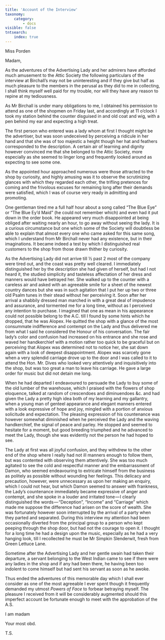```yaml
---
title: 'Account of the Interview'
taxonomy:
    category:
        - docs
visible: false
tntsearch:
    index: true
---
```


<div class="author">Miss Porden</div>

Madam,

As the adventures of the Advertising Lady and her admirers have afforded much amusement to the Attic Society the following particulars of the interview at Birchall’s may not be uninteresting and if they give but half as much pleasure to the members in the perusal as they did to me in collecting, I shall think myself well paid for my trouble, nor will they have any reason to repine at my tediousness.

As Mr Birchall is under many obligations to me, I obtained his permission to attend as one of the shopmen on Friday last, and accordingly at 11 o’clock I took my station behind the counter disguised in and old coat and wig, with a pen behind my ear and expecting a high treat.

The first person who entered was a lady whom at first I thought might be the advertiser, but was soon undeceived by perceiving a ridicule in her hand and that she was of too majestic a height though her hat and feathers corresponded to the description. A certain air of learning and dignity however convinced me that she belonged to the Attic Society, more especially as she seemed to linger long and frequently looked around as expecting to see some one.

As the appointed hour approached numerous were those attracted to the shop by curiosity, and highly amusing was it to observe the scrutinizing glances with which they regarded each other, the trifling pretences for coming and the frivolous excuses for remaining long after their demands were satisfied, which I was of course very ready in admitting and promoting.

One gentleman tired me a full half hour about a song called “The Blue Eye” or “The Blue Ey’d Maid” (he could not remember which) and even had it put down in the order book. He appeared very much disappointed at being obliged after waiting nearly an hour, to go away without seeing the lady. It is a curious circumstance but one which some of the Society will doubtless be able to explain that almost every one who came asked for this same song, which I understand from Mr Birchall never had any existence, but in their imaginations. It became indeed a test by which I distinguished real customers to the shop from those drawn thither by curiosity.

As the Advertising Lady did not arrive till &frac12; past 2 most of the company were tired out, and the coast was pretty well cleared. I immediately distinguished her by the description she had given of herself, but had I not heard it, the studied simplicity and tasteless affectation of her dress and manners would have betrayed her. She walked up to the counter with a careless air and asked with an agreeable smile for a sheet of the newest country dances but she was in such agitation that I put her up two or three old Psalm tunes in their stead without her perceiving it. Soon after her arrival a shabbily dressed man marched in with a great deal of impudence and assurance, and tormented me for a long time, without as I perceived any intention to purchase. I imagined that one as mean in his appearance could not possible belong to the A.C. till I found by some hints which he dropped, that he was Alopex. He quitted the shop with a glance of the most consummate indifference and contempt on the Lady and thus delivered me from what I said he considered the Honour of his conversation. The fair lady’s color and confusion had increased on his entrance and she rose and waved her handkerchief with a motion rather too quick to be graceful but on perceiving that Alopex was determined not to notice her, she sat down again with a look of deepest disappointment. Alopex was scarcely gone when a very splendid carriage drove up to the door and I was called to it to attend the Hon. Mr. Dives who looked very attentively and inquisitively into the shop, but was too great a man to leave his carriage. He gave a large order for music but did not detain me long.  

When he had departed I endeavoured to persuade the Lady to buy some of the old lumber of the warehouse, which I praised with the flowers of shop eloquence, talked at random of crescendoes and diminuendoes &c. and had given the Lady a pretty high idea both of my learning and my gallantry, when a young man of genteel appearance and elegant manners entered with a look expressive of hope and joy, mingled with a portion of anxious solicitude and expectation. The pleasing expression of his countenance was however somewhat diminished when he perceived the Lady and the waving handkerchief, the signal of peace and parley. He stopped and seemed to hesitate for a moment, but good breeding triumphed and he advanced to meet the Lady, though she was evidently not the person he had hoped to see.

The Lady at first was all joyful confusion, and they withdrew to the other end of the shop where I really had not ill manners enough to follow them, but was contented with observing them attentively. She was too much agitated to see the cold and respectful manner and the embarrassment of Damon, who seemed endeavouring to extricate himself from the business as politely as possible without wounding her feelings. This delicacy and precaution, however, were unnecessary as upon her making an enquiry, which I could not hear, but which Damon seemed to answer with frankness, the Lady’s countenance immediately became expressive of anger and contempt, and she spoke in a louder and irritated tone — I clearly distinguished the words — “Deception”, “Income” and “Carriage” which made me suppose the difference had arisen on the score of wealth. She was fortunately however soon interrupted by the arrival of a party when they parted and separated. During this interview my attention had been occasionally diverted from the principal group to a person who kept peeping through the shop door, but had not the courage to open it. I thought for a long time he had a design upon the music, especially as he had a very hanging look, till I recollected he must be Mr Simpkin Slenderwit, fresh from Green Lettuce Lane.

Sometime after the Advertising Lady and her gentle swain had taken their departure, a servant belonging to the West Indian came to see if there were any ladies in the shop and if any had been there, he having been too indolent to come himself but had sent his servant as soon as he awoke.

Thus ended the adventures of this memorable day which I shall ever consider as one of the most agreeable I ever spent though it frequently demanded my utmost *Powers of Face* to forbear betraying myself. The pleasure I received from it will be considerably augmented should this imperfect account be fortunate enough to meet with the approbation of the A.S.

I am madam

Your most obd.

T.S.